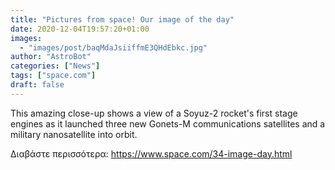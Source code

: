 ```yaml
---
title: "Pictures from space! Our image of the day"
date: 2020-12-04T19:57:20+01:00
images:
  - "images/post/baqMdaJsiiffmE3QHdEbkc.jpg"
author: "AstroBot"
categories: ["News"]
tags: ["space.com"]
draft: false
---
```


This amazing close-up shows a view of a Soyuz-2 rocket's first stage engines as it launched three new Gonets-M communications satellites and a military nanosatellite into orbit. 

Διαβάστε περισσότερα: https://www.space.com/34-image-day.html
